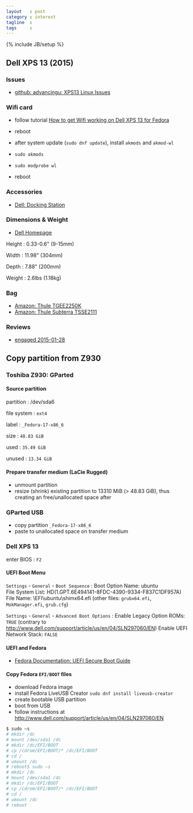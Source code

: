 ```yaml
---
layout   : post
category : interest
tagline  :
tags     :
---
```

{% include JB/setup %}

## Dell XPS 13 (2015)

### Issues

- [github: advancingu: XPS13 Linux Issues](https://github.com/advancingu/XPS13Linux/issues)

### Wifi card

- follow tutorial [How to get Wifi working on Dell XPS 13 for Fedora](https://doughgle.wordpress.com/2015/03/29/how-to-get-wifi-working-on-dell-xps-13-9343-model-for-fedora-linux/)

- reboot
- after system update (`sudo dnf update`), install `akmods` and `akmod-wl`
- `sudo akmods`
- `sudo modprobe wl`
- reboot

### Accessories

- [Dell: Docking Station](http://accessories.us.dell.com/sna/productdetail.aspx?sku=452-BBPG&ref=meekosystems)

### Dimensions & Weight

- [Dell Homepage](http://www.dell.com/us/business/p/xps-13-linux/pd)

Height
:   0.33-0.6" (9-15mm)

Width
:   11.98" (304mm)

Depth
:   7.88" (200mm)

Weight
:   2.6lbs (1.18kg)

### Bag

- [Amazon: Thule TGEE2250K](http://www.amazon.fr/Thule-TGEE2250K-Housse-pour-MacBook/dp/B00R8K9BCS/ref=sr_1_fkmr0_3?s=computers&ie=UTF8&qid=1436523619&sr=1-3-fkmr0&keywords=thule+crossover+11)
- [Amazon: Thule Subterra TSSE2111](http://www.amazon.fr/Thule-Subterra-TSSE2111-MacBook-Tablette/dp/B00OTHOZUG/ref=sr_1_fkmr0_1?s=computers&ie=UTF8&qid=1436523619&sr=1-1-fkmr0&keywords=thule+crossover+11)

### Reviews

- [engaged 2015-01-28](http://www.amazon.fr/Thule-Subterra-TSSE2111-MacBook-Tablette/dp/B00OTHOZUG/ref=sr_1_fkmr0_1?s=computers&ie=UTF8&qid=1436523619&sr=1-1-fkmr0&keywords=thule+crossover+11)

## Copy partition from Z930

### Toshiba Z930: GParted

#### Source partition

partition
:   /dev/sda6

file system
:   `ext4`

label
:   `_Fedora-17-x86_6`

size
:   `48.83 GiB`

used
:   `35.49 GiB`

unused
:   `13.34 GiB`

#### Prepare transfer medium (LaCie Rugged)

- unmount partition
- resize (shrink) existing partition to 13310 MiB (> 48.83 GiB), thus creating an free/unallocated space after

### GParted USB

- copy partition `_Fedora-17-x86_6`
- paste to unallocated space on transfer medium

### Dell XPS 13

enter BIOS
:   `F2`

#### UEFI Boot Menu

`Settings` - `General` - `Boot Sequence`
:   Boot Option Name: ubuntu  
    File System List: HD(1.GPT.6E494141-8FDC-4390-9334-F837C1DF957A)  
    File Name: \EFI\ubuntu\shimx64.efi (other files: `grubx64.efi`, `MokManager.efi`, `grub.cfg`)

`Settings` - `General` - `Advanced Boot Options`
:   Enable Legacy Option ROMs: `TRUE` (contrary to http://www.dell.com/support/article/us/en/04/SLN297060/EN)
    Enable UEFI Network Stack: `FALSE`

#### UEFI and Fedora

- [Fedora Documentation: UEFI Secure Boot Guide](http://docs.fedoraproject.org/en-US/Fedora/18/html-single/UEFI_Secure_Boot_Guide/)

#### Copy Fedora `EFI/BOOT` files

- download Fedora image
- install Fedora LiveUSB Creator `sudo dnf install liveusb-creator`
- create bootable USB partition
- boot from USB
- follow instructions at http://www.dell.com/support/article/us/en/04/SLN297060/EN

```bash
$ sudo –s
# mkdir /dc
# mount /dev/sda1 /dc
# mkdir /dc/EFI/BOOT
# cp /cdrom/EFI/BOOT/* /dc/EFI/BOOT
# cd /
# umount /dc
# reboot$ sudo –s
# mkdir /dc
# mount /dev/sda1 /dc
# mkdir /dc/EFI/BOOT
# cp /cdrom/EFI/BOOT/* /dc/EFI/BOOT
# cd /
# umount /dc
# reboot
```
